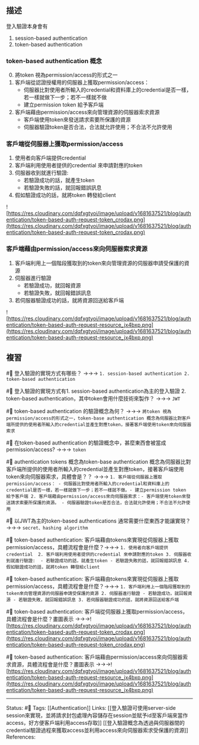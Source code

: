 ## 描述


登入驗證本身會有
1. session-based authentication
2. token-based authentication


### token-based authentication 概念

0. 將token 視為permission/access的形式之一
1. 客戶端從認證授權用的伺服器上獲取permission/access：
	- 伺服器比對使用者所輸入的credential和資料庫上的credential是否一樣，若一樣就做下一步；若不一樣就不做
	 - 建立permission token 給予客戶端
 2. 客戶端藉由permission/access來向管理資源的伺服器索求資源
	- 客戶端使用token來發送請求索要所保護的資源
	- 伺服器驗證token是否合法，合法就允許使用；不合法不允許使用



### 客戶端從伺服器上獲取permission/access

1. 使用者向客戶端提供credential 
2. 客戶端利用使用者提供的credential 來申請對應的token
3. 伺服器收到就進行驗證: 
	- 若驗證成功的話，就產生token
	- 若驗證失敗的話，就回報錯誤訊息
4. 假如驗證成功的話，就將token 轉發給client


![https://res.cloudinary.com/dqfxgtyoi/image/upload/v1681637521/blog/authentication/token-based-auth-request-token_crodax.png](https://res.cloudinary.com/dqfxgtyoi/image/upload/v1681637521/blog/authentication/token-based-auth-request-token_crodax.png)




###  客戶端藉由permission/access來向伺服器索求資源

1. 客戶端利用上一個階段獲取到的token來向管理資源的伺服器申請受保護的資源
2. 伺服器進行驗證
	- 若驗證成功，就回報資源
	- 若驗證失敗，就回報錯誤訊息
3. 若伺服器驗證成功的話，就將資源回送給客戶端


![https://res.cloudinary.com/dqfxgtyoi/image/upload/v1681637521/blog/authentication/token-based-auth-request-resource_jx4bxp.png](https://res.cloudinary.com/dqfxgtyoi/image/upload/v1681637521/blog/authentication/token-based-auth-request-resource_jx4bxp.png)


## 複習

#🧠 登入驗證的實現方式有哪些？ ->->-> `1. session-based authentication 2. token-based authentication`
<!--SR:!2023-11-20,132,250-->


#🧠 登入驗證的實現方式有1. session-based authentication為主的登入驗證 2. token-based authentication，其中token會用什麼技術來製作？ ->->-> `JWT`
<!--SR:!2024-04-19,283,250-->

#🧠 token-based authentication 的驗證概念為何？ ->->-> `將token 視為permission/access的形式之一，token-base authentication 概念為伺服器比對客戶端所提供的使用者所輸入的credential並產生對應token，接著客戶端使用token來向伺服器索求`
<!--SR:!2023-11-11,123,250-->

#🧠 在token-based authentication 的驗證概念中，甚麼東西會被當成permission/access?   ->->-> `token`
<!--SR:!2023-10-16,111,250-->

#🧠 authentication tokens 概念為token-base authentication 概念為伺服器比對客戶端所提供的使用者所輸入的credential並產生對應token，接著客戶端使用token來向伺服器索求，具體會是？？ ->->-> `1. 客戶端從伺服器上獲取permission/access：	- 伺服器比對使用者所輸入的credential和資料庫上的credential是否一樣，若一樣就做下一步；若不一樣就不做。- 建立permission token 給予客戶端 2. 客戶端藉由permission/access來向伺服器索求：- 客戶端使用token來發送請求索要所保護的資源。 - 伺服器驗證token是否合法，合法就允許使用；不合法不允許使用`
<!--SR:!2023-06-05,30,250-->


#🧠 以JWT為主的token-based authentications 通常需要什麼東西才能讓實現？ ->->-> `secret、hashing algorithm `
<!--SR:!2023-12-03,209,250-->

#🧠 token-based authentication: 客戶端藉由tokens來實現從伺服器上獲取permission/access，具體流程會是什麼？->->-> `1. 使用者向客戶端提供credential  2. 客戶端利用使用者提供的credential 來申請對應的token 3. 伺服器收到就進行驗證:  - 若驗證成功的話，就產生token - 若驗證失敗的話，就回報錯誤訊息 4. 假如驗證成功的話，就將token 轉發給client`
<!--SR:!2023-11-14,126,250-->



#🧠 token-based authentication:  客戶端藉由tokens來實現從伺服器上獲取permission/access，具體流程會是什麼？->->-> `1. 客戶端利用上一個階段獲取到的token來向管理資源的伺服器申請受保護的資源 2. 伺服器進行驗證 - 若驗證成功，就回報資源 - 若驗證失敗，就回報錯誤訊息 3. 若伺服器驗證成功的話，就將資源回送給客戶端`
<!--SR:!2023-06-11,34,250-->



#🧠 token-based authentication:  客戶端從伺服器上獲取permission/access，具體流程會是什麼？畫圖表示 ->->->![https://res.cloudinary.com/dqfxgtyoi/image/upload/v1681637521/blog/authentication/token-based-auth-request-token_crodax.png](https://res.cloudinary.com/dqfxgtyoi/image/upload/v1681637521/blog/authentication/token-based-auth-request-token_crodax.png)
<!--SR:!2023-11-05,117,250-->



#🧠 token-based authentication: 客戶端藉由permission/access來向伺服器索求資源，具體流程會是什麼？畫圖表示 ->->->![https://res.cloudinary.com/dqfxgtyoi/image/upload/v1681637521/blog/authentication/token-based-auth-request-resource_jx4bxp.png](https://res.cloudinary.com/dqfxgtyoi/image/upload/v1681637521/blog/authentication/token-based-auth-request-resource_jx4bxp.png)
<!--SR:!2023-10-21,109,250-->


---
Status: #🌱 
Tags:
[[Authentication]]
Links:
[[登入驗證可使用server-side session來實現，並將請求封包處理內容儲存在session並賦予id至客戶端來當作access，好方便客戶端利用access存取]]
[[登入驗證概念為透過與伺服器間的credential驗證過程來獲取access並利用access來向伺服器索求受保護的資源]]
References:
